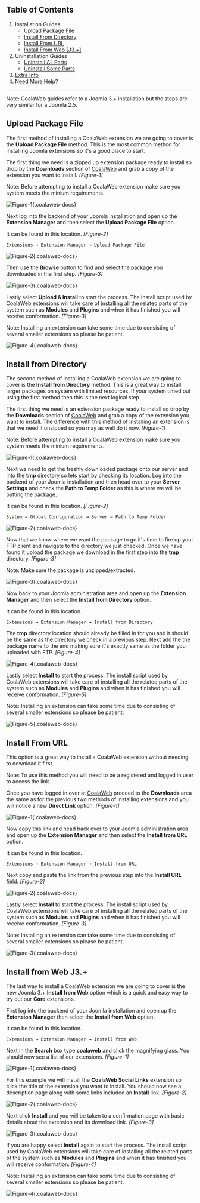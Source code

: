 ## Table of Contents
1.  Installation Guides
    -   [Upload Package File](#upload)
    -   [Install From Directory](#directory)
    -   [Install From URL](#url)
    -   [Install From Web \[J3.+\]](#web)
2.  Uninstallation Guides
    -   [Uninstall All Parts](#uninstall-all)
    -   [Uninstall Some Parts](#uninstall-some)
3.  [Extra Info](#extra-info)
4.  [Need More Help?](#more-help)

***

<span class="info" markdown="1">Note: CoalaWeb guides refer to a Joomla 3.+ installation but the steps are very similar for a Joomla 2.5.</span>

## <a name="upload"></a>Upload Package File

The first method of installing a CoalaWeb extension we are going to cover is the 
**Upload Package File** method. This is the most common method for installing Joomla 
extensions so it's a good place to start.

The first thing we need is a zipped up extension package ready to install so 
drop by the **Downloads** section of [CoalaWeb](http://coalaweb.com) and grab a copy of the 
extension you want to install. *[Figure-1]*

<span class="alert" markdown="1">Note: Before attempting to install a CoalaWeb extension make sure you system meets the minium requirements.</span>

![Figure-1](images/docs/joomla/extensions/general/download-pack.png "Figure-1"){.coalaweb-docs}

Next log into the backend of your Joomla installation and open up the 
**Extension Manager** and then select the **Upload Package File** option.

It can be found in this location. *[Figure-2]*

`Extensions → Extension Manager → Upload Package File`

![Figure-2](images/docs/joomla/extensions/general/upload-2.png "Figure-2"){.coalaweb-docs}

Then use the **Browse** button to find and select the package you downloaded in the first 
step. *[Figure-3]*

![Figure-3](images/docs/joomla/extensions/general/upload-3.png "Figure-3"){.coalaweb-docs}

Lastly select **Upload & Install** to start the process. The install script
used by CoalaWeb extensions will take care of installing all the related parts of 
the system such as **Modules** and **Plugins** and when it has 
finished you will receive conformation. *[Figure-3]*

<span class="info" markdown="1">Note: Installing an extension can take some time due to consisting of several smaller extensions so please be patient.</span>

![Figure-4](images/docs/joomla/extensions/general/install-confirm.png "Figure-4"){.coalaweb-docs}

## <a name="directory"></a>Install from Directory

The second method of installing a CoalaWeb extension we are going to cover is the 
**Install from Directory** method. This is a great way to install larger 
packages on system with limited resources. If your system timed out using the 
first method then this is the next logical step.

The first thing we need is an extension package ready to install so 
drop by the **Downloads** section of [CoalaWeb](http://coalaweb.com) and grab 
a copy of the extension you want to install. The difference with this method of 
installing an extension is that we need it unzipped so you may as well do it now. *[Figure-1]*

<span class="alert" markdown="1">Note: Before attempting to install a CoalaWeb extension make sure you system meets the minium requirements.</span>

![Figure-1](images/docs/joomla/extensions/general/download-pack.png "Figure-1"){.coalaweb-docs}

Next we need to get the freshly downloaded package onto our server and into the
**tmp** directory so lets start by checking its location. Log into the backend 
of your Joomla installation and then head over to your **Server Settings** and check the
**Path to Temp Folder** as this is where we will be putting the package.

It can be found in this location. *[Figure-2]*

`System → Global Configuration → Server → Path to Temp Folder`

![Figure-2](images/docs/joomla/extensions/general/directory-2.png "Figure-2"){.coalaweb-docs}

Now that we know where we want the package to go it's time to fire up your FTP client 
and navigate to the directory we just checked. Once we have found it upload the 
package we download in the first step into the **tmp** directory. *[Figure-3]*

<span class="alert" markdown="1">Note: Make sure the package is unzipped/extracted.</span>

![Figure-3](images/docs/joomla/extensions/general/directory-3.png "Figure-3"){.coalaweb-docs}

Now back to your Joomla administration area and open up the 
**Extension Manager** and then select the **Install from Directory** option.

It can be found in this location.

`Extensions → Extension Manager → Install from Directory`

The **tmp** directory location should already be filled in for you and it should be the
same as the directory we check in a previous step. Next add the the package name 
to the end making sure it's exactly same as the folder you uploaded with FTP. *[Figure-4]*

![Figure-4](images/docs/joomla/extensions/general/directory-4.png "Figure-4"){.coalaweb-docs}

Lastly select **Install** to start the process. The install script
used by CoalaWeb extensions will take care of installing all the related parts of 
the system such as **Modules** and **Plugins** and when it has 
finished you will receive conformation. *[Figure-5]*

<span class="info" markdown="1">Note: Installing an extension can take some time due to consisting of several smaller extensions so please be patient.</span>

![Figure-5](images/docs/joomla/extensions/general/install-confirm.png "Figure-5"){.coalaweb-docs}

## <a name="url"></a>Install From URL
This option is a great way to install a CoalaWeb extension without needing to 
download it first.

<span class="alert" markdown="1">Note: To use this method you will need to be a registered and logged in user to access the link.</span>

Once you have logged in over at [CoalaWeb](http://coalaweb.com) proceed to the 
**Downloads** area the same as for the previous two methods of installing 
extensions and you will notice a new **Direct Link** option. *[Figure-1]*

![Figure-1](images/docs/joomla/extensions/general/url-1.png "Figure-1"){.coalaweb-docs}

Now copy this link and head back over to your Joomla administration area and open up the 
**Extension Manager** and then select the **Install from URL** option.

It can be found in this location.

`Extensions → Extension Manager → Install from URL`

Next copy and paste the link from the previous step into the **Install URL** 
field. *[Figure-2]*

![Figure-2](images/docs/joomla/extensions/general/url-2.png "Figure-2"){.coalaweb-docs}

Lastly select **Install** to start the process. The install script
used by CoalaWeb extensions will take care of installing all the related parts of 
the system such as **Modules** and **Plugins** and when it has 
finished you will receive conformation. *[Figure-3]*

<span class="info" markdown="1">Note: Installing an extension can take some time due to consisting of several smaller extensions so please be patient.</span>

![Figure-3](images/docs/joomla/extensions/general/install-confirm.png "Figure-3"){.coalaweb-docs}

## <a name="web"></a>Install from Web J3.+

The last way to install a CoalaWeb extension we are going to cover is the new Joomla 3.+
**Install from Web** option which is a quick and easy way to try out our **Core**
extensions.

First log into the backend of your Joomla installation and open up the 
**Extension Manager** then select the **Install from Web** option.

It can be found in this location.

`Extensions → Extension Manager → Install from Web`

Next in the **Search** box type **coalaweb** and click the magnifying glass. 
You should now see a list of our extensions. *[Figure-1]*

![Figure-1](images/docs/joomla/extensions/general/web-1.png "Figure-1"){.coalaweb-docs}

For this example we will install the **CoalaWeb Social Links** extension so 
click the title of the extension you want to install. You should now see a 
description page along with some links included an **Install** link. *[Figure-2]*

![Figure-2](images/docs/joomla/extensions/general/web-2.png "Figure-2"){.coalaweb-docs}

Next click **Install** and you will be taken to a confirmation page with basic
details about the extension and its download link. *[Figure-3]*

![Figure-3](images/docs/joomla/extensions/general/web-3.png "Figure-3"){.coalaweb-docs}

If you are happy select **Install** again to start the process. The install script
used by CoalaWeb extensions will take care of installing all the related parts of 
the system such as **Modules** and **Plugins** and when it has 
finished you will receive conformation. *[Figure-4]*

<span class="info" markdown="1">Note: Installing an extension can take some time due to consisting of several smaller extensions so please be patient.</span>

![Figure-4](images/docs/joomla/extensions/general/install-confirm.png "Figure-4"){.coalaweb-docs}